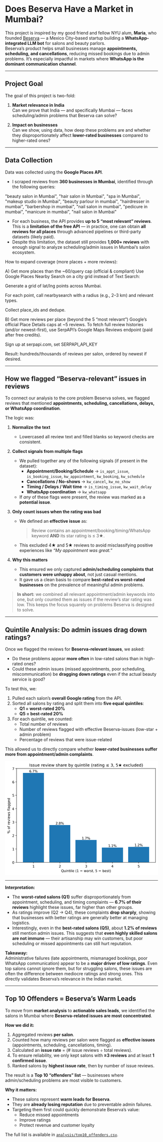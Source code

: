# Does Beserva Have a Market in Mumbai?

This project is inspired by my good friend and fellow NYU alum, **Maria**, who founded [Beserva](https://www.beserva.com/) — a Mexico City–based startup building a **WhatsApp-integrated LLM bot** for salons and beauty parlors.  
Beserva’s product helps small businesses manage **appointments, scheduling, and cancellations**, reducing missed bookings due to admin problems. It’s especially impactful in markets where **WhatsApp is the dominant communication channel**.

---

## Project Goal

The goal of this project is two-fold:

1. **Market relevance in India**  
   Can we prove that India — and specifically Mumbai — faces scheduling/admin problems that Beserva can solve?  

2. **Impact on businesses**  
   Can we show, using data, how deep these problems are and whether they disproportionately affect **lower-rated businesses** compared to higher-rated ones?

---

## Data Collection

Data was collected using the **Google Places API**.  
- I scraped reviews from **360 businesses in Mumbai**, identified through the following queries:

"beauty salon in Mumbai",
"hair salon in Mumbai",
"spa in Mumbai",
"makeup studio in Mumbai",
"beauty parlour in mumbai",
"hairdresser in mumbai",
"barbershop in mumbai",
"nail salon in mumbai",
"pedicure in mumbai",
"manicure in mumbai",
"nail salon in Mumbai"


- For each business, the API provides **up to 5 “most relevant” reviews**.  
  This is a **limitation of the free API** — in practice, one can obtain **all reviews for all places** through advanced pipelines or third-party datasets (likely paid).  
- Despite this limitation, the dataset still provides **1,000+ reviews** with enough signal to analyze scheduling/admin issues in Mumbai’s salon ecosystem.

How to expand coverage (more places + more reviews):

A) Get more places than the ~60/query cap (official & compliant)
Use Google Places Nearby Search on a city grid instead of Text Search:

Generate a grid of lat/lng points across Mumbai.

For each point, call nearbysearch with a radius (e.g., 2–3 km) and relevant types.

Collect place_ids and dedupe.

B) Get more reviews per place (beyond the 5 “most relevant”)
Google’s official Place Details caps at ~5 reviews. To fetch full review histories (and/or newest-first), use SerpAPI’s Google Maps Reviews endpoint (paid after free credits).

Sign up at serpapi.com, set SERPAPI_API_KEY

Result: hundreds/thousands of reviews per salon, ordered by newest if desired.

---

## How we flagged “Beserva-relevant” issues in reviews

To connect our analysis to the core problem Beserva solves, we flagged reviews that mentioned **appointments, scheduling, cancellations, delays, or WhatsApp coordination**.

The logic was:

1. **Normalize the text**  
   - Lowercased all review text and filled blanks so keyword checks are consistent.

2. **Collect signals from multiple flags**  
   - We pulled together any of the following signals (if present in the dataset):  
     - **Appointment/Booking/Schedule** → `is_appt_issue`, `is_booking_issue`, `kw_appointment`, `kw_booking`, `kw_schedule`  
     - **Cancellations / No-shows** → `kw_cancel`, `kw_no_show`  
     - **Timing / Delays / Wait time** → `is_timing_issue`, `kw_wait_delay`  
     - **WhatsApp coordination** → `kw_whatsapp`  
   - If *any* of these flags were present, the review was marked as a **potential issue**.

3. **Only count issues when the rating was bad**  
   - We defined an **effective issue** as:  
     > Review contains an appointment/booking/timing/WhatsApp keyword **AND** its star rating is ≤ 3★.  
   - This excluded 4★ and 5★ reviews to avoid misclassifying positive experiences like *“My appointment was great.”*

4. **Why this matters**  
   - This ensured we only captured **admin/scheduling complaints that customers were unhappy about**, not just casual mentions.  
   - It gave us a clean basis to compare **best-rated vs worst-rated businesses** on the prevalence of meaningful admin problems.

> **In short:** we combined all relevant appointment/admin keywords into one, but only counted them as issues if the review’s star rating was low. This keeps the focus squarely on problems Beserva is designed to solve.


---

## Quintile Analysis: Do admin issues drag down ratings?

Once we flagged the reviews for **Beserva-relevant issues**, we asked:

- Do these problems appear **more often** in low-rated salons than in high-rated ones?  
- Could these admin issues (missed appointments, poor scheduling, miscommunication) be **dragging down ratings** even if the actual beauty service is good?

To test this, we:

1. Pulled each salon’s **overall Google rating** from the API.
2. Sorted all salons by rating and split them into **five equal quintiles**:  
   - **Q1 = worst-rated 20%**  
   - **Q5 = best-rated 20%**  
3. For each quintile, we counted:  
   - Total number of reviews  
   - Number of reviews flagged with effective Beserva-issues (low-star + admin problem)  
   - Percentage of reviews that were issue-related

This allowed us to directly compare whether **lower-rated businesses suffer more from appointment/admin complaints**.

![Quintile Analysis — % of issue reviews](analysis/quintile_bar.png)

---


**Interpretation:**

- The **worst-rated salons (Q1)** suffer disproportionately from appointment, scheduling, and timing complaints — **6.7% of their reviews** highlight these issues, far higher than other groups.  
- As ratings improve (Q2 → Q4), these complaints **drop sharply**, showing that businesses with better ratings are generally better at managing logistics.  
- Interestingly, even in the **best-rated salons (Q5)**, about **1.2% of reviews** still mention admin issues. This suggests that **even highly skilled salons are not immune** — their artisanship may win customers, but poor scheduling or missed appointments can still hurt reputation.

**Takeaway:**  
Administrative failures (late appointments, mismanaged bookings, poor WhatsApp communication) appear to be a **major driver of low ratings**. Even top salons cannot ignore them, but for struggling salons, these issues are often the difference between mediocre ratings and strong ones. This directly validates Beserva’s relevance in the Indian market.

---

## Top 10 Offenders = Beserva’s Warm Leads

To move from **market analysis** to **actionable sales leads**, we identified the salons in Mumbai where **Beserva-related issues are most concentrated**.

**How we did it:**
1. Aggregated reviews **per salon**.
2. Counted how many reviews per salon were flagged as **effective issues** (appointments, scheduling, cancellations, timing).
3. Calculated an **issue rate** = (# issue reviews ÷ total reviews).
4. To ensure reliability, we only kept salons with **≥3 reviews** and at least **1 confirmed issue**.
5. Ranked salons by **highest issue rate**, then by number of issue reviews.

The result is a **Top 10 “offenders” list** — businesses where admin/scheduling problems are most visible to customers.

**Why it matters:**  
- These salons represent **warm leads for Beserva**.  
- They are **already losing reputation** due to preventable admin failures.  
- Targeting them first could quickly demonstrate Beserva’s value:  
  - Reduce missed appointments  
  - Improve ratings  
  - Protect revenue and customer loyalty

The full list is available in [`analysis/top10_offenders.csv`](analysis/top10_offenders.csv).


